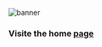 ![banner](https://github.com/z-bj/Le-Marseillais/blob/master/banner-le-marseillais.jpg)


### Visite the home [page](https://z-bj.github.io/Le-Marseillais/) 
